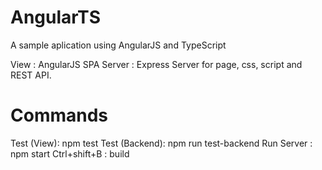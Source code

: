 # AngularTS
A sample aplication using AngularJS and TypeScript

View : AngularJS SPA
Server : Express Server for page, css, script and REST API.

# Commands
Test (View): npm test
Test (Backend): npm run test-backend
Run Server : npm start
Ctrl+shift+B : build

